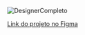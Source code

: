![DesignerCompleto](https://user-images.githubusercontent.com/81389142/236956246-b723aaac-144e-4c02-bd23-dd14231b3e44.jpg)

<a href="https://www.figma.com/file/6GOpbnC0eLrDt0FNYhmw1d/Portfolio?type=design&node-id=136%3A16&t=CvHOwbxbmdSOGn1K-1">Link do projeto no Figma</a>
